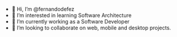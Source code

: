 - 👋 Hi, I’m @fernandodefez
- 👀 I’m interested in learning Software Architecture
- 🌱 I’m currently working as a Software Developer
- 💞️ I’m looking to collaborate on web, mobile and desktop projects.

<!---
fernandodefez/fernandodefez is a ✨ special ✨ repository because its `README.md` (this file) appears on your GitHub profile.
You can click the Preview link to take a look at your changes.
--->
